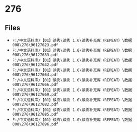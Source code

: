 # 276

## Files

- `F:/中文语料库/【01】读秀\读秀 1.0\读秀补充库（REPEAT）\数据008\276\96127623.pdf`
- `F:/中文语料库/【01】读秀\读秀 1.0\读秀补充库（REPEAT）\数据008\276\96127633.pdf`
- `F:/中文语料库/【01】读秀\读秀 1.0\读秀补充库（REPEAT）\数据008\276\96127642.pdf`
- `F:/中文语料库/【01】读秀\读秀 1.0\读秀补充库（REPEAT）\数据008\276\96127664.pdf`
- `F:/中文语料库/【01】读秀\读秀 1.0\读秀补充库（REPEAT）\数据008\276\96127666.pdf`
- `F:/中文语料库/【01】读秀\读秀 1.0\读秀补充库（REPEAT）\数据008\276\96127669.pdf`
- `F:/中文语料库/【01】读秀\读秀 1.0\读秀补充库（REPEAT）\数据008\276\96127682.pdf`
- `F:/中文语料库/【01】读秀\读秀 1.0\读秀补充库（REPEAT）\数据008\276\96127685.pdf`
- `F:/中文语料库/【01】读秀\读秀 1.0\读秀补充库（REPEAT）\数据008\276\96127696.pdf`
